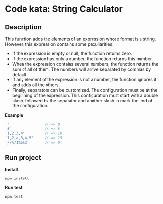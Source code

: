 # Code kata: String Calculator


## Description

This function adds the elements of an expression whose format is a string.
However, this expression contains some peculiarities:

* If the expression is empty or null, the function returns zero.
* If the expression has only a number, the function returns this number.
* When the expression contains several numbers, the function returns the sum of all of them. The numbers will arrive separated by commas by default.
* If any element of the expression is not a number, the function ignores it and adds all the others.
* Finally, separators can be customized. The configuration must be at the beginning of the expression. This configuration must start with a double slash, followed by the separator and another slash to mark the end of the configuration.


__Example__

``` js
''                // => 0
'8'               // => 8
'1,2,3,4'         // => 10
'1,2,a,3,4,5'     // => 15
'//%/1%5%3'       // => 9

```

## Run project

__Install__

    npm install

__Run test__

    npm test
